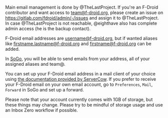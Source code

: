 Main email management is done by @TheLastProject. If you're an F-Droid contributor and want access to team@f-droid.org, please create an issue on https://gitlab.com/fdroid/admin/-/issues and assign it to @TheLastProject. In case @TheLastProject is not reachable, @eighthave also has complete admin access (he is the backup contact).

F-Droid email addresses are username@f-droid.org, but if wanted aliases like firstname.lastname@f-droid.org and firstname@f-droid.org can be added.

In [SoGo](https://hosted.mailcow.de/SOGo/), you will be able to send emails from your address, all of your assigned aliases and team@.

You can set up your F-Droid email address in a mail client of your choice using [the documentation provided by ServerCow](https://cp.servercow.de/en/plugin/support_manager/knowledgebase/view/13/imap-pop3-and-smtp-access/). If you prefer to receive your F-Droid email on your own email account, go to `Preferences`, `Mail`, `Forward` in SoGo and set up a forward.

Please note that your account currently comes with 1GB of storage, but these things may change. Please try to be mindful of storage usage and use an Inbox Zero workflow if possible.